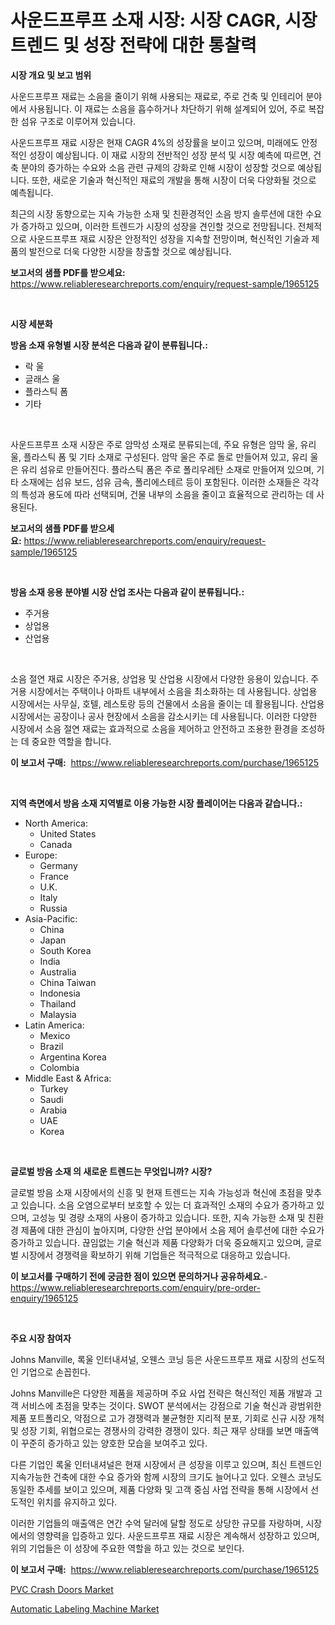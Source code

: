 <p><h1>사운드프루프 소재 시장: 시장 CAGR, 시장 트렌드 및 성장 전략에 대한 통찰력</h1></p><p><strong>시장 개요 및 보고 범위</strong></p>
<p><p>사운드프루프 재료는 소음을 줄이기 위해 사용되는 재료로, 주로 건축 및 인테리어 분야에서 사용됩니다. 이 재료는 소음을 흡수하거나 차단하기 위해 설계되어 있어, 주로 복잡한 섬유 구조로 이루어져 있습니다.</p><p>사운드프루프 재료 시장은 현재 CAGR 4%의 성장률을 보이고 있으며, 미래에도 안정적인 성장이 예상됩니다. 이 재료 시장의 전반적인 성장 분석 및 시장 예측에 따르면, 건축 분야의 증가하는 수요와 소음 관련 규제의 강화로 인해 시장이 성장할 것으로 예상됩니다. 또한, 새로운 기술과 혁신적인 재료의 개발을 통해 시장이 더욱 다양화될 것으로 예측됩니다.</p><p>최근의 시장 동향으로는 지속 가능한 소재 및 친환경적인 소음 방지 솔루션에 대한 수요가 증가하고 있으며, 이러한 트렌드가 시장의 성장을 견인할 것으로 전망됩니다. 전체적으로 사운드프루프 재료 시장은 안정적인 성장을 지속할 전망이며, 혁신적인 기술과 제품의 발전으로 더욱 다양한 시장을 창출할 것으로 예상됩니다.</p></p>
<p><strong>보고서의 샘플 PDF를 받으세요:</strong> <a href="https://www.reliableresearchreports.com/enquiry/request-sample/1965125">https://www.reliableresearchreports.com/enquiry/request-sample/1965125</a></p>
<p>&nbsp;</p>
<p><strong>시장 세분화</strong></p>
<p><strong>방음 소재 유형별 시장 분석은 다음과 같이 분류됩니다.:</strong></p>
<p><ul><li>락 울</li><li>글래스 울</li><li>플라스틱 폼</li><li>기타</li></ul></p>
<p>&nbsp;</p>
<p><p>사운드프루프 소재 시장은 주로 암막성 소재로 분류되는데, 주요 유형은 암막 울, 유리 울, 플라스틱 폼 및 기타 소재로 구성된다. 암막 울은 주로 돌로 만들어져 있고, 유리 울은 유리 섬유로 만들어진다. 플라스틱 폼은 주로 폴리우레탄 소재로 만들어져 있으며, 기타 소재에는 섬유 보드, 섬유 금속, 폴리에스테르 등이 포함된다. 이러한 소재들은 각각의 특성과 용도에 따라 선택되며, 건물 내부의 소음을 줄이고 효율적으로 관리하는 데 사용된다.</p></p>
<p><strong>보고서의 샘플 PDF를 받으세요:</strong>&nbsp;<a href="https://www.reliableresearchreports.com/enquiry/request-sample/1965125">https://www.reliableresearchreports.com/enquiry/request-sample/1965125</a></p>
<p>&nbsp;</p>
<p><strong> 방음 소재 응용 분야별 시장 산업 조사는 다음과 같이 분류됩니다.:</strong></p>
<p><ul><li>주거용</li><li>상업용</li><li>산업용</li></ul></p>
<p>&nbsp;</p>
<p><p>소음 절연 재료 시장은 주거용, 상업용 및 산업용 시장에서 다양한 응용이 있습니다. 주거용 시장에서는 주택이나 아파트 내부에서 소음을 최소화하는 데 사용됩니다. 상업용 시장에서는 사무실, 호텔, 레스토랑 등의 건물에서 소음을 줄이는 데 활용됩니다. 산업용 시장에서는 공장이나 공사 현장에서 소음을 감소시키는 데 사용됩니다. 이러한 다양한 시장에서 소음 절연 재료는 효과적으로 소음을 제어하고 안전하고 조용한 환경을 조성하는 데 중요한 역할을 합니다.</p></p>
<p><strong>이 보고서 구매:</strong>&nbsp; <a href="https://www.reliableresearchreports.com/purchase/1965125">https://www.reliableresearchreports.com/purchase/1965125</a></p>
<p>&nbsp;</p>
<p><strong>지역 측면에서 방음 소재 지역별로 이용 가능한 시장 플레이어는 다음과 같습니다.:</strong></p>
<p><ul>
    <li>
        North America:
        <ul>
            <li>United States</li>
            <li>Canada</li>
        </ul>
    </li>
    <li>
        Europe:
        <ul>
            <li>Germany</li>
            <li>France</li>
            <li>U.K.</li>
            <li>Italy</li>
            <li>Russia</li>
        </ul>
    </li>
    <li>
        Asia-Pacific:
        <ul>
            <li>China</li>
            <li>Japan</li>
            <li>South Korea</li>
            <li>India</li>
            <li>Australia</li>
            <li>China Taiwan</li>
            <li>Indonesia</li>
            <li>Thailand</li>
            <li>Malaysia</li>
        </ul>
    </li>
    <li>
        Latin America:
        <ul>
            <li>Mexico</li>
            <li>Brazil</li>
            <li>Argentina Korea</li>
            <li>Colombia</li>
        </ul>
    </li>
    <li>
        Middle East & Africa:
        <ul>
            <li>Turkey</li>
            <li>Saudi</li>
            <li>Arabia</li>
            <li>UAE</li>
            <li>Korea</li>
        </ul>
    </li>
    </ul></p>
<p>&nbsp;</p>
<p><strong>글로벌 방음 소재 의 새로운 트렌드는 무엇입니까? 시장?</strong></p>
<p><p>글로벌 방음 소재 시장에서의 신흥 및 현재 트렌드는 지속 가능성과 혁신에 초점을 맞추고 있습니다. 소음 오염으로부터 보호할 수 있는 더 효과적인 소재의 수요가 증가하고 있으며, 고성능 및 경량 소재의 사용이 증가하고 있습니다. 또한, 지속 가능한 소재 및 친환경 제품에 대한 관심이 높아지며, 다양한 산업 분야에서 소음 제어 솔루션에 대한 수요가 증가하고 있습니다. 끊임없는 기술 혁신과 제품 다양화가 더욱 중요해지고 있으며, 글로벌 시장에서 경쟁력을 확보하기 위해 기업들은 적극적으로 대응하고 있습니다.</p></p>
<p><strong>이 보고서를 구매하기 전에 궁금한 점이 있으면 문의하거나 공유하세요.</strong>- <a href="https://www.reliableresearchreports.com/enquiry/pre-order-enquiry/1965125">https://www.reliableresearchreports.com/enquiry/pre-order-enquiry/1965125</a></p>
<p>&nbsp;</p>
<p><strong>주요 시장 참여자</strong></p>
<p><p>Johns Manville, 록울 인터내셔널, 오웬스 코닝 등은 사운드프루프 재료 시장의 선도적인 기업으로 손꼽힌다. </p><p>Johns Manville은 다양한 제품을 제공하며 주요 사업 전략은 혁신적인 제품 개발과 고객 서비스에 초점을 맞추는 것이다. SWOT 분석에서는 강점으로 기술 혁신과 광범위한 제품 포트폴리오, 약점으로 고가 경쟁력과 불균형한 지리적 분포, 기회로 신규 시장 개척 및 성장 기회, 위협으로는 경쟁사의 강력한 경쟁이 있다. 최근 재무 상태를 보면 매출액이 꾸준히 증가하고 있는 양호한 모습을 보여주고 있다.</p><p>다른 기업인 록울 인터내셔널은 현재 시장에서 큰 성장을 이루고 있으며, 최신 트렌드인 지속가능한 건축에 대한 수요 증가와 함께 시장의 크기도 늘어나고 있다. 오웬스 코닝도 동일한 추세를 보이고 있으며, 제품 다양화 및 고객 중심 사업 전략을 통해 시장에서 선도적인 위치를 유지하고 있다. </p><p>이러한 기업들의 매출액은 연간 수억 달러에 달할 정도로 상당한 규모를 자랑하며, 시장에서의 영향력을 입증하고 있다. 사운드프루프 재료 시장은 계속해서 성장하고 있으며, 위의 기업들은 이 성장에 주요한 역할을 하고 있는 것으로 보인다.</p></p>
<p><strong>이 보고서 구매:</strong>&nbsp;&nbsp;<a href="https://www.reliableresearchreports.com/purchase/1965125">https://www.reliableresearchreports.com/purchase/1965125</a></p>
<p><p><a href="https://view.publitas.com/reportprime-1/pvc-crash-doors-market-research-report-provides-critical-insights-that-can-help-shape-business-development-and-investment-strategies/">PVC Crash Doors Market</a></p><p><a href="https://view.publitas.com/reportprime-1/decoding-the-automatic-labeling-machine-market-a-deep-dive-into-the-latest-market-trends-market-segmentation-and-competitive-analysis/">Automatic Labeling Machine Market</a></p></p>
